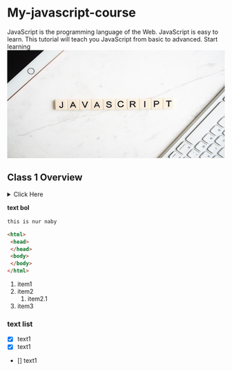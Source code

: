 
# My-javascript-course
JavaScript is the programming language of the Web. JavaScript is easy to learn. This tutorial will teach you JavaScript from basic to advanced. Start learning
<img src='./img/javascript.jpg' width='900' height= '250' >
## Class 1 Overview
<details>
<summary>Click Here </summary>

### Math 
- Math.round(x)	Returns x rounded to its nearest integer
- Math.ceil(x)	Returns x rounded up to its nearest integer
- Math.floor(x)	Returns x rounded down to its nearest integer
- Math.trunc(x)	Returns the integer part of x (new in ES6)
</details>

__text bol__

`this is nur naby`
```html
<html>
 <head>
 </head>
 <body>
 </body>
</html>
```
1. item1
2. item2
    1. item2.1
3. item3
### text list

- [x] text1
- [x] text1
- [] text1

